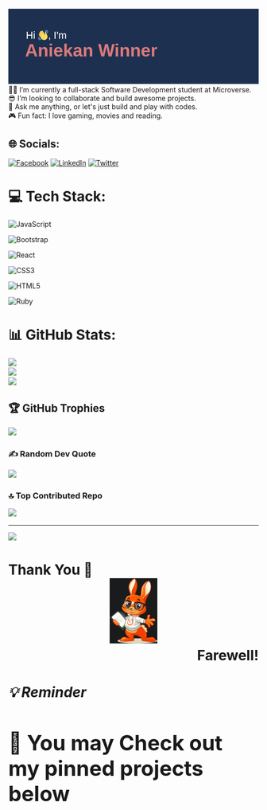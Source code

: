 <img src="https://github.com/DevaWinner/DevaWinner/blob/7b5fd3ac016e417202d393031fa7f0f52dacfa41/header.png" hight="1000" width="1500"><br>
:student: I’m currently a full-stack Software Development student at Microverse.<br>
:sunglasses: I’m looking to collaborate and build awesome projects.<br>
💬 Ask me anything, or let's just build and play with codes.<br>
:video_game: Fun fact: I love gaming, movies and reading.

## 🌐 Socials:
[![Facebook](https://img.shields.io/badge/Medium-%231877F2.svg?logo=Medium&logoColor=white)](https://medium.com/@winneraaniekan) [![LinkedIn](https://img.shields.io/badge/LinkedIn-%230077B5.svg?logo=linkedin&logoColor=white)](https://www.linkedin.com/in/winnera/) [![Twitter](https://img.shields.io/badge/Twitter-%231DA1F2.svg?logo=Twitter&logoColor=white)](https://twitter.com/WinnerDevq) 

# 💻 Tech Stack:
![JavaScript](https://img.shields.io/badge/javascript-%23323330.svg?style=plastic&logo=javascript&logoColor=%23F7DF1E) 

![Bootstrap](https://img.shields.io/badge/bootstrap-%23563D7C.svg?style=plastic&logo=bootstrap&logoColor=white) 

![React](https://img.shields.io/badge/react-%2320232a.svg?style=plastic&logo=react&logoColor=%2361DAFB)

![CSS3](https://img.shields.io/badge/css3-%231572B6.svg?style=plastic&logo=css3&logoColor=white) 

![HTML5](https://img.shields.io/badge/html5-%23E34F26.svg?style=plastic&logo=html5&logoColor=white) 

![Ruby](https://img.shields.io/badge/ruby-%23CC342D.svg?style=plastic&logo=ruby&logoColor=white)

# 📊 GitHub Stats:
![](https://github-readme-stats.vercel.app/api?username=zuhebahmed88091&theme=tokyonight&hide_border=false&include_all_commits=true&count_private=true)<br/>
![](https://github-readme-streak-stats.herokuapp.com/?user=zuhebahmed88091&theme=tokyonight&hide_border=false)<br/>
![](https://github-readme-stats.vercel.app/api/top-langs/?username=zuhebahmed88091&theme=tokyonight&hide_border=false&include_all_commits=true&count_private=true&layout=compact)

## 🏆 GitHub Trophies
![](https://github-profile-trophy.vercel.app/?username=zuhebahmed88091&theme=onedark&no-frame=false&no-bg=false&margin-w=4)

### ✍️ Random Dev Quote
![](https://quotes-github-readme.vercel.app/api?type=vetical&theme=tokyonight)

### 🔝 Top Contributed Repo
![](https://github-contributor-stats.vercel.app/api?username=zuhebahmed88091&limit=5&theme=tokyonight&combine_all_yearly_contributions=true)

---
[![](https://visitcount.itsvg.in/api?id=zuhebahmed88091&icon=0&color=0)](https://visitcount.itsvg.in)

# Thank You 👋 <div align='center'>  <img src='https://github.com/Yordinia/yordinia/blob/main/Module-2/img/Rabbit.png' style='width:10vw'> </div>  <div align='right'>  Farewell! </div>
 
# <span> <i> 💡 Reminder </i> <h2> 📌 You may Check out my pinned projects below </h2>  </span> 
